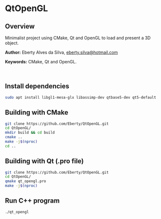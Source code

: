 # QtOpenGL

## **Overview**

Minimalist project using CMake, Qt and OpenGL to load and present a 3D object.

**Author:** Eberty Alves da Silva, <eberty.silva@hotmail.com>

**Keywords:** CMake, Qt and OpenGL.

&nbsp;

## **Install dependencies**

```sh
sudo apt install libgl1-mesa-glx libassimp-dev qtbase5-dev qt5-default
```

## **Building with CMake**

```sh
git clone https://github.com/Eberty/QtOpenGL.git
cd QtOpenGL/
mkdir build && cd build
cmake ..
make -j$(nproc)
cd ..
```

## **Building with Qt (.pro file)**

```sh
git clone https://github.com/Eberty/QtOpenGL.git
cd QtOpenGL/
qmake qt_opengl.pro
make -j$(nproc)
```

## **Run C++ program**

```sh
./qt_opengl
```

